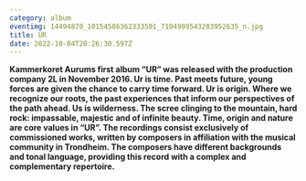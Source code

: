 ```yaml
---
category: album
eventimg: 14494870_10154586362333501_7104909543283952635_n.jpg
title: UR
date: 2022-10-04T20:26:30.597Z
---
```

<!--StartFragment-->

**Kammerkoret Aurums first album “UR” was released with the production company 2L in November 2016. Ur is time. Past meets future, young forces are given the chance to carry time forward. Ur is origin. Where we recognize our roots, the past experiences that inform our perspectives of the path ahead. Us is wilderness. The scree clinging to the mountain, hard rock: impassable, majestic and of infinite beauty. Time, origin and nature are core values in “UR”. The recordings consist exclusively of commissioned works, written by composers in affiliation with the musical community in Trondheim. The composers have different backgrounds and tonal language, providing this record with a complex and complementary repertoire.**

<!--EndFragment-->